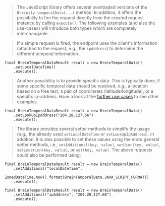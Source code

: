 <blockquote class="lang-specific java--native">
<p>The JavaScript library offers several overloaded versions
of the <code class="prettyprint">Breinify.temporalData(...)</code> method.
In addition, it offers the possibility to fire the request directly
from the created request instance by calling <code class="prettyprint">execute()</code>.
The following examples (and also the use-cases) will introduce both types
which are completely interchangable.</p>
</blockquote>

<blockquote class="lang-specific java--native">
<p>If a simple request is fired, the endpoint uses the client's information (attached to the request, e.g., 
the <code class="prettyprint">ipAddress</code>) to determine the different temporal information.</p>
</blockquote>

>
```java--native
final BreinTemporalDataResult result = new BreinTemporalData()
    .setLocalDateTime()
    .execute();
```

<blockquote class="lang-specific java--native">
<p>Another possibility is to provide specific data. This is typically done, if
some specific temporal data should be resolved, e.g., a location based on a free text, 
a pair of coordinates (latitude/longitude), or a specific ip-address. Have a look at the
<a href="#example-use-cases">further use cases</a> to see other examples.</p>
</blockquote>

>
```java--native
final BreinTemporalDataResult result = new BreinTemporalData()
    .setLookUpIpAddress("204.28.127.66")
    .execute();
```

<blockquote class="lang-specific java--native">
<p>The library provides several setter methods to simplify the usage (e.g., the already
used <code class="prettyprint">setLocalDateTime</code> or <code class="prettyprint">setLookUpIpAddress</code>).
In addition, it is also possible to set these values using the more general setter methods, i.e., 
<code class="prettyprint">setAdditional(key, value)</code>, <code class="prettyprint">setUser(key, value)</code>, 
<code class="prettyprint">setLocation(key, value)</code>, or <code class="prettyprint">set(key, value)</code>.
The above requests could also be performed using:</p>
</blockquote>

>
```java--native
final BreinTemporalDataResult result = new BreinTemporalData()
    .setAdditional("localDateTime", 
        ZonedDateTime.now().format(BreinTemporalData.JAVA_SCRIPT_FORMAT))
    .execute();
```

>
```java--native
final BreinTemporalDataResult result = new BreinTemporalData()
    .setAdditional("ipAddress", "204.28.127.66")
    .execute();
```